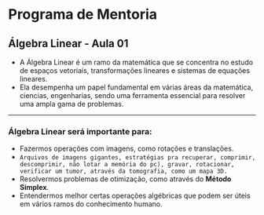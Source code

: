 # Programa de Mentoria

## Álgebra Linear - Aula 01

- A Álgebra Linear é um ramo da matemática que se concentra no estudo de espaços vetoriais, transformações lineares e sistemas de equações lineares.
- Ela desempenha um papel fundamental em várias áreas da matemática, ciencias, engenharias, sendo uma ferramenta essencial para resolver uma ampla gama de problemas. 
___ 

### Álgebra Linear será importante para:
- Fazermos operações com imagens, como rotações e translações.
-   `Arquivos de imagens gigantes, estratégias pra recuperar, comprimir, descomprimir, não lotar a memória do pc), gravar, rotacionar, verificar um tumor, através da tomografia, como um mapa 3D. `
- Resolvermos problemas de otimização, como através do __Método Simplex__.
- Entendermos melhor certas operações algébricas que podem ser úteis em vários ramos do conhecimento humano.
